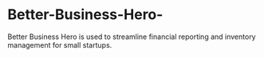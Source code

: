 # Better-Business-Hero-
Better Business Hero is used to streamline financial reporting and inventory management for small startups.
